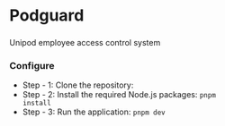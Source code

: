 # Podguard

###

Unipod employee access control system

### Configure

- Step - 1: Clone the repository:
- Step - 2: Install the required Node.js packages: <code>pnpm install</code>
- Step - 3: Run the application: <code>pnpm dev</code>


